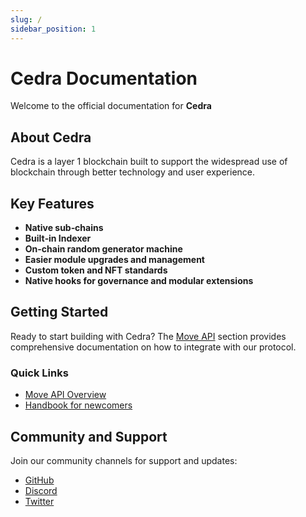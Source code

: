 ```yaml
---
slug: /
sidebar_position: 1
---
```


# Cedra Documentation

Welcome to the official documentation for **Cedra**

## About Cedra

Cedra is a layer 1 blockchain built to support the widespread use of blockchain through better technology and user experience.

## Key Features

- **Native sub‑chains**
- **Built‑in Indexer**
- **On-chain random generator machine**
- **Easier module upgrades and management**
- **Custom token and NFT standards**
- **Native hooks for governance and modular extensions**

## Getting Started

Ready to start building with Cedra? The [Move API](move/overview.md) section provides comprehensive documentation on how to integrate with our protocol.

### Quick Links

- [Move API Overview](move/overview.md)
- [Handbook for newcomers](/handbook-for-newcomers.md)
<!-- - [Module Reference](move/modules/cedra.md) -->

## Community and Support

Join our community channels for support and updates:

- [GitHub](https://github.com/cedra-labs/cedra)
- [Discord](#)
- [Twitter](#)
